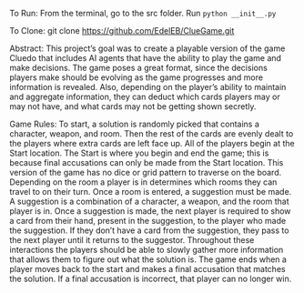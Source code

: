 To Run: 
	From the terminal, go to the src folder. Run `python __init__.py`

To Clone:
	git clone https://github.com/EdelEB/ClueGame.git

Abstract: 
	This project’s goal was to create a playable version of the game Cluedo that includes AI agents that have the ability to play the game and make decisions. The game poses a great format, since the decisions players make should be evolving as the game progresses and more information is revealed. Also, depending on the player’s ability to maintain and aggregate information, they can deduct which cards players may or may not have, and what cards may not be getting shown secretly. 



Game Rules: 
	To start, a solution is randomly picked that contains a character, weapon, and room. Then the rest of the cards are evenly dealt to the players where extra cards are left face up. 
All of the players begin at the Start location. The Start is where you begin and end the game; this is because final accusations can only be made from the Start location. 
This version of the game has no dice or grid pattern to traverse on the board. Depending on the room a player is in determines which rooms they can travel to on their turn. Once a room is entered, a suggestion must be made. A suggestion is a combination of a character, a weapon, and the room that player is in. 
Once a suggestion is made, the next player is required to show a card from their hand, present in the suggestion, to the player who made the suggestion. If they don’t have a card from the suggestion, they  pass to the next player until it returns to the suggestor. 
Throughout these interactions the players should be able to slowly gather more information that allows them to figure out what the solution is. 
The game ends when a player moves back to the start and makes a final accusation that matches the solution. If a final accusation is incorrect, that player can no longer win. 
